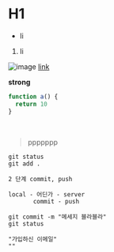# H1

- li

1. li

![image](www.sdjfksldjfksld)
[link](www.naver.com)

**strong**

```js
function a() {
  return 10
}
```

<br />

> ppppppp

```text
git status
git add .

2 단계 commit, push

local - 어딘가 - server
       commit - push

git commit -m "메세지 블라블라"
git status

"가입하신 이메일"
""

```
